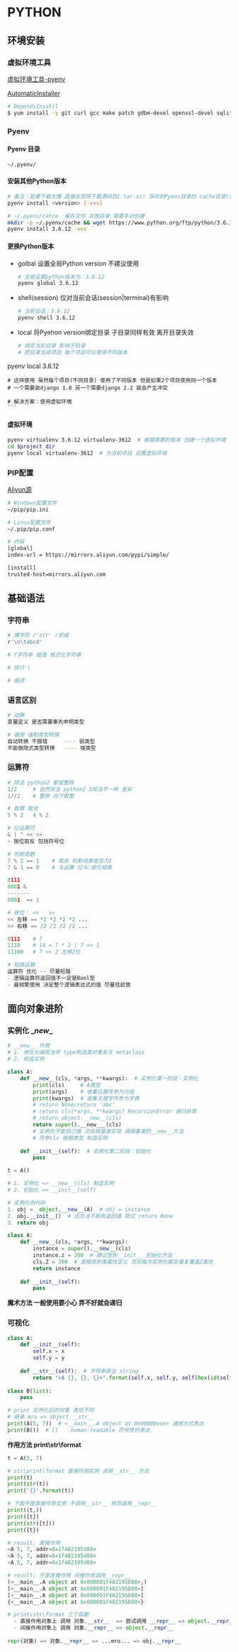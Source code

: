 # PYTHON

## 环境安装

### 虚拟环境工具

[虚拟环境工具-pyenv](https://github.com/pyenv/pyenv)

[AutomaticInstaller](https://github.com/pyenv/pyenv-installer)

```Bash
# DependsInsatll
$ yum install -y git curl gcc make patch gdbm-devel openssl-devel sqlite-devel readline-devel zlib-devel bzip-devel
```



### Pyenv

#### Pyenv 目录

```bahs
~/.pyenv/
```

#### 安装其他Python版本

```bash
# 备注：如果下载太慢 直接去官网下载源码包(.tar.xz) 保存到Pyenv目录的 cache目录(需要新建)下
pyenv install <version> [-vvv]
```

```bash
# ~/.pyenv/cahce  缓存文件 存放目录 需要手动创建
mkdir -p ~/.pyenv/cache && wget https://www.python.org/ftp/python/3.6.12/Python-3.6.12.tar.xz -P  ~/.pyenv/cache
pyenv install 3.6.12 -vvv
```

#### 更换Python版本

  - golbal  设置全局Python version 不建议使用

    ```bash
    # 全局设置python版本为：3.6.12
    pyenv global 3.6.12  
    ```

  - shell(session)  仅对当前会话(session|terminal)有影响   

    ```bash
    # 当前会话：3.6.12
    pyenv shell 3.6.12  
    ```

  - local  将Pyehon version绑定目录 子目录同样有效 离开目录失效

    ```bash
    # 绑定当前目录 影响子目录
    # 把目录当成项目 每个项目可以使用不同版本
pyenv local 3.6.12
    
    # 这样使用 虽然每个项目(不同目录) 使用了不同版本 但是如果2个项目使用同一个版本 
    # 一个需要装django 1.8 另一个需要django 2.2 就会产生冲突
    
    # 解决方案：使用虚拟环境
    ```
    

#### 虚拟环境

```bash
pyenv virtualenv 3.6.12 virtualenv-3612  # 根据需要的版本 创建一个虚拟环境
cd $project_dir
pyenv local virtualenv-3612  # 为当前项目 设置虚拟环境
```



### PIP配置

[Aliyun源](http://mirrors.aliyun.com/)

```Bash
# Windows配置文件
~/pip/pip.ini

# Linux配置文件
~/.pip/pip.conf

# 内容
[global]
index-url = https://mirrors.aliyun.com/pypi/simple/

[install]
trusted-host=mirrors.aliyun.com
```

## 基础语法

### 字符串

```Bash
# 裸字符 r'str' r前缀
r'\n\tabcd'

# f字符串 插值 格式化字符串

# 续行 \

# 缩进

```

### 语言区别

```bash
# 动静
变量定义 是否需要事先申明类型

# 强弱 强制类型转换
自动转换 不报错     ---- 弱类型
不能做隐式类型转换   ---- 强类型
```

### 运算符

```python
# 除法 python2 都是整除
1/2     # 自然除法 python2 3除法不一样 差异
1//2    # 整除 向下取整

# 取模 取余
5 % 2   4 % 2

# 位运算符
& | ^ << >>
~ 按位取反 包括符号位

# 判断奇数
7 % 2 == 1    # 取余 判断结果是否为1
7 & 1 == 0    # 与运算 位与:按位相乘

0111
0001 &
-------
0001  == 1 

# 移位： <<   >>
<< 左移 == *2 *2 *2 *2 ...
>> 右移 == /2 /2 /2 /2 ...

0111    # 7
1110    # 14 = 7 * 2 | 7 << 1
11100   # 7 << 2 左移2位

# 短路运算
运算符 优化 -- 尽量短路 
- 逻辑运算符返回值不一定是Bool型
- 最频繁使用 决定整个逻辑表达式的值 尽量往前放

```

## 面向对象进阶

### 实例化 \__new__

```python
# __new__ 作用
# 1. 用在元编程当中 type构造类对象有关 metaclass
# 2. 构造实例

class A:
    def __new__(cls, *args, **kwargs):  # 实例化第一阶段：实例化
        print(cls)     # A类型
        print(args)    # 收集位置传参为元组
        print(kwargs)  # 收集关键字传参为字典
        # return None/return 'abc'
        # return cls(*args, **kwargs) RecursionError 递归异常
        # return object.__new__(cls)
    	return super().__new___(cls)
        # 实例化不能自己做 交给根基类实现 调根基类的__new__方法 
        # 传参cls 根据类型 制造实例
    
    def __init__(self):  # 实例化第二阶段：初始化
		pass

t = A()  

# 1. 实例化 => __new__(cls) 制造实例
# 2. 初始化 => __init__(self)

# 实例化伪代码
1. obj =  object.__new__(A)  # obj = instance
2. obj.__init__()  # 该方法不能有返回值 隐式 return None
3. return obj
```

```python
class A:
    def __new__(cls, *args, **kwargs):
        instance = super().__new__(cls)
        instance.z = 200  # 建议放到__init__ 初始化方法
        cls.Z = 300  # 直接放到类属性定义 否则每次实例化都会重复覆盖Z属性
        return instance
   
	def __init__(self):
        pass
```

**魔术方法 一般使用要小心 弄不好就会递归**

### 可视化

```python
class A:
    def __init__(self):
        self.x = x
        self.y = y
        
	def __str__(self):  # 字符串表达 string
        return "<A {}, {}, {}>".format(self.x, self.y, self(hex(id(self)))
        
class B(list):
    pass

# print 实例化后的对象 表现不同
# 继承 mro => object.__str__
print(A(5, 7))  # <__main__.A object at 0x00000xxx> 通用方式表达  
print(B())  # []    human-readable 符号性的表达
```

**作用方法  print\str\format**

```python
t = A(5, 7)

# str\print\format 直接作用实例 调用__str__ 方法
print(t)
print(str(t))
print('{}'.format(t))

# 下面不是直接作用实例 不调用__str__ 转而调用__repr__
print((t,))
print([t])
print(str([t]))
print({t})

# result: 直接作用
<A 5, 7, addr=0x1f482195d88>
<A 5, 7, addr=0x1f482195d88>
<A 5, 7, addr=0x1f482195d88>

# result: 不是直接作用 间接作用调用__repr__
(<__main__.A object at 0x000001F482195D88>,)
[<__main__.A object at 0x000001F482195D88>]
[<__main__.A object at 0x000001F482195D88>]
{<__main__.A object at 0x000001F482195D88>}
```

```python
# print\str\format 三个函数
  - 直接作用对象上 调用 对象.__str__  => 尝试调用 __repr__ => object.__repr__ 
  - 间接作用对象上 调用 对象.__repr__ => object.__repr__
  
repr(对象) => 对象.__repr__ => ...mro... => obj.__repr__
```

